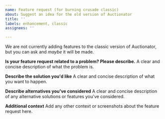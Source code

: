 ```yaml
---
name: Feature request (for burning crusade classic)
about: Suggest an idea for the old version of Auctionator
title: ''
labels: enhancement, classic
assignees: ''

---
```


We are not currently adding features to the classic version of Auctionator, but you can ask and _maybe_ it will be made.

**Is your feature request related to a problem? Please describe.**
A clear and concise description of what the problem is.

**Describe the solution you'd like**
A clear and concise description of what you want to happen.

**Describe alternatives you've considered**
A clear and concise description of any alternative solutions or features you've considered.

**Additional context**
Add any other context or screenshots about the feature request here.

